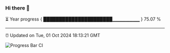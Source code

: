 ### Hi there 👋

⏳ Year progress { ██████████████████████▁▁▁▁▁▁▁▁ } 75.07 %

---

⏰ Updated on Tue, 01 Oct 2024 18:13:21 GMT

![Progress Bar CI](https://github.com/Shyam-Makwana/GitHub-Actions-Demo/workflows/Progress%20Bar%20CI/badge.svg)
